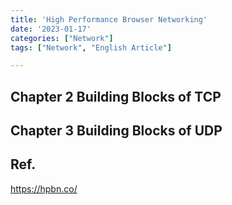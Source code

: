 ```yaml
---
title: 'High Performance Browser Networking'
date: '2023-01-17'
categories: ["Network"]
tags: ["Network", "English Article"]

---
```


## Chapter 2 Building Blocks of TCP

## Chapter 3 Building Blocks of UDP

## Ref.

<https://hpbn.co/>
